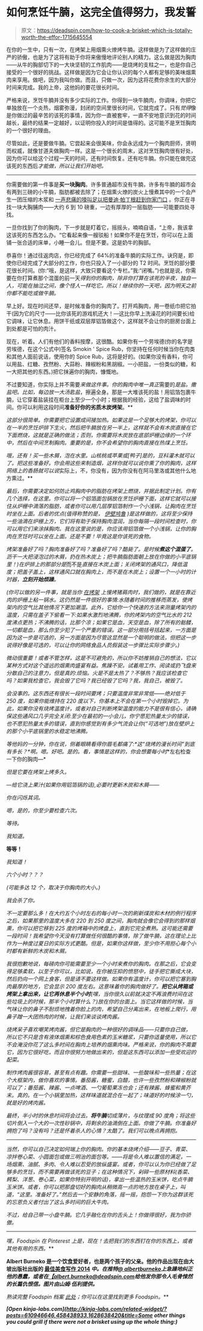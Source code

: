 # 如何烹饪牛腩，这完全值得努力，我发誓

> 原文：<https://deadspin.com/how-to-cook-a-brisket-which-is-totally-worth-the-effor-1715645554>

在你的一生中，只有一次，在烤架上用烟熏火燎烤牛腩。这样做是为了这样做的庄严的骄傲，也是为了这将有助于你将来傲慢地评论别人的精力。这么做是因为胸肉——从牛的胸部切下的一大块坚韧的工作肌肉——是烧烤的支柱之一，也是你自己接受的一个很好的挑战。这样做是因为它会让你认识的每个人都有足够的美味烟熏肉来享用。做吧，因为我叫你做。而且，只做一次，因为这将花费你余生的大部分时间来完成。我的上帝，这他妈的要花很长时间。



严格来说，烹饪牛腩并没有多少实际的工作。你得到一块牛腩肉，你调味，你把它单独放在一个炎热，烟雾弥漫，封闭的空间里很长时间，它就完成了。只有*觉得*像是你做过的最辛苦的该死的事情，因为你一直被套牢，一直不安地意识到花的时间越长，最终的结果一定越好，以证明你投入的时间是值得的。这可能不是烹饪胸肉的一个很好的理由。

尽管如此，还是要做牛腩。它尝起来会很美味，你会永远成为一个胸肉厨师，贤明而权威，就像甘道夫做胸肉一样。这是一个很长的周末，这对烹饪胸肉很有好处，因为你可以给这个过程一天的时间，还有时间恢复。还有吃牛腩。你只能在做完这该死的东西后*才能做，所以让我们开始吧。*

* * *

你需要做的第一件事是**买一块胸肉**。许多普通超市没有牛腩，许多有牛腩的超市会有两到三磅的小牛腩，脂肪都被去除了；在烟熏火燎的炭火上慢煮其中的一个会产生一团压缩的木浆和 [一声悲痛的嚎叫足以把曼迪·帕丁根赶到你家门口](https://www.youtube.com/watch?v=VEAGAAQJ7DM) 。你正在寻找一块大胸脯肉——大约 6 到 10 磅重，一边有厚厚的一层脂肪——可能要四处寻找。

一旦你找到了你的胸肉，下一步就是盯着它，摇摇头，喃喃自语，“上帝，我该拿这该死的东西怎么办。“它看起来像一艘驳船！如果你不是在烹饪，你可以在上面铺一张合适的床单，小睡一会儿。但是不要。这是奶牛的胸部。

恭喜你！通过往返肉店，你已经完成了 64%的准备牛腩的实际工作。诀窍是，即使你已经完成了大部分的工作，你也只投入了一小部分的 T2 时间。烹饪的部分要花很长时间。(你:“哦，是这样，大致只要看这个专栏。”我:“闭嘴。”)也就是说，你需要在你打算煮那个混蛋的前一天*得到你的胸肉，除非你打算在该死的半夜，独自一人，可能在抽泣之间，像个怪人一样吃它。所以！继续你的一天吧，因为明天之前你都不能吃或做牛腩。*

早上好。现在时间还早，是时候准备你的胸肉了。打开鸡胸肉，用一卷纸巾把它拍干(因为它的尺寸——比你该死的游戏机还大！—这比你早上洗澡花的时间要长)给它调味，让它休息。用饼干纸或双层厚铝箔做这个，这样就不会让你的厨房台面上到处都是可怕的肉汁。

现在，听着。人们有他们的香料按摩，这很酷。如果你有一个劳埃德(你的名字是劳埃德，在这个公式中)签名 Smokin ' Spice Rub，你坚持在任何时候当你在肉类和其他人面前说话，使用你的 Spice Rub，这将是好的。(如果你没有香料，你可以用盐、红糖、孜然粉、大蒜粉、辣椒粉和黑胡椒。一小把盐，一份类似的糖，和一大把其他的东西。)把它抹遍你的胸肉，慷慨地。

不过要知道，你实际上并不需要*来做这件事。你的胸肉中唯一真正*需要的*是盐。撒盐吧。比如，每边放一大汤匙盐*，擦遍全身。那是一大堆该死的盐！用铝箔包裹牛腩，让它穿着盐装挂在柜台上至少一个小时；根据我的经验，这给了盐调味的时间。你可以利用这段时间**准备好你的劣质木炭烤架**。**

*这部分很简单。你需要把它设置成间接加热。如果这是一个足够大的烤架，你可以在一半的烹饪炉排下生火，然后把牛腩放在另一半上，这样就不会有木炭直接在它下面燃烧，这就是正确的做法；否则，你需要将木炭放在底部炉栅边缘的一个环中，然后在中间烹制胸肉。重要的是，你不会希望你的胸肉直接在热煤上烹饪。*

*哦，还有！买一些木屑，泡在水里。山核桃或苹果或[鸭子]是的，豆科灌木就可以了。把这些准备好。你会用这些来制造烟，这样你就可以说你熏了你的胸肉，这样网络上的香肠就可以说*实际上，不，你没有，因为你没有在阿马里洛或其他什么地方熏过。** 

*最后，你需要决定如何防止鸡胸肉中的脂肪在烤架上燃烧，并据此制定计划。你有几个选择，在这里。你可以将一个铝箔面包锅放在烹饪炉栅下面，这样它就可以接住从炉栅中滴落的脂肪，或者你可以用几层厚铝箔制作一个小浅锅，让胸肉在烹饪时坐在上面。后者的优点(值得称赞的是， [伊壁鸠鲁](http://www.epicurious.com/recipes/food/views/texas-style-barbecued-brisket-242249) )是这样做的，这将至少保持一些油滴在炉栅上方，它们将有助于保持胸肉湿润，当你每隔一段时间检查时，你可以用它们来涂抹胸肉。我在这里说的是，你应该用铝箔做一个小浅锅，让你的胸肉在烹饪时可以坐在上面。还是不要！毕竟这是你该死的食物。*

*烤架准备好了吗？胸肉准备好了吗？准备好了吗？酷毙了。是时候**煮这个混蛋了**。沥干一大把浸泡过的木屑，扔在热木炭上；把牛腩脂肪面朝上放在你做的小平底锅里！)在炉排上的那部分是*而不是*直接在木炭上面；关闭烤架的通风口，降低温度；把盖子盖上，这样通风口就在胸肉上，而不是在木炭上；设置一个一小时的计时器，**立刻开始烦躁**。*

*(你可以做的另一件事，就是当你 [在烤架](http://theconcourse.deadspin.com/how-to-cook-a-pork-shoulder-on-the-grill-a-good-days-w-1584221882) 上慢烤猪肩肉时，我们做的，就是在靠近肉的炉栅上粘一锅水。这仍然是一件很好的事情:水随着时间的推移而蒸发，使烤架内的空气比其他情况下更加潮湿。此外，它给你一个快速的方法来测量烤架内的温度，只需在盖子下偷看一下:如果水激烈地沸腾，你的烤架内的空气比水的 212 度沸点更热；不沸腾的话，比那个凉；如果它是血，天空是血，除了所有的骷髅，一切都是血，那么你至少犯了一个严重的错误。这一部分用括号括起来，一方面是因为这一步是可选的，另一方面是因为尽管这显然是一个聪明的做法，但把这一步说得好像是可选的，可以让你的网络食品人员假装这一步骤比实际步骤少。)*

*微动很重要！或者不管怎样，这是不可避免的，所以你不妨推销自己的想法，它以某种方式对这个遥远的烟熏肉盛宴有益。焦躁不安。试着用工作、阅读或扔飞盘来分散自己的注意力，但是真的:烦恼。*火是不是太热了？不够热？我应该检查它吗？如果我检查它，我会毁了它吗？我已经毁了它吗？我，我自己，被毁了。**

*会没事的。这东西还有很长一段时间要烤；只要温度非常非常低——绝对低于 250 度，如果你能维持在 220 度以下，你基本上不会在第一个小时毁掉它。为此，如果你没有烧烤温度计，或者对自己判断烤架温度的能力不是很有信心，请确保这些通风口几乎完全关闭:至少在最初的一小会儿，你宁愿犯热量太少的错误，也不愿犯热量太多的错误，直到你感觉到有多少气流会让你(“可选地”)放在壁炉上的那个小平底锅里的水稳定地沸腾。*

**等他妈的一分钟*，你在说，侧着眼睛看得你眉毛都痛了:*这“烧烤的漫长时间”到底有多长？*啊。嗯。好吧。是的。看，事情是这样的，你会想要**每小时**左右检查一下你的胸肉—*

*但是它要在烤架上烤多久。*

*—给它浇上果汁(如果你用铝箔锅的话),必要时更新木炭和木屑——*

*你在闪烁其词。*

*嗯，是的，你至少要检查六次。*

**等待*。*

*我知道。*

**等等！**

*我知道！*

*六个小时？？？*

*(可能多达 12 个，取决于你胸肉的大小。)*

*我会杀了你。*

*不一定要那么多！在大约五个小时左右的每小时一次的刷新煤炭和木材的例行程序之后，如果那里的温度大多在 220 到 250 度之间，胸肉就会像它会得到的那样烟熏，你可以把它移到 225 度的烤箱中的烤盘上，直到它完全煮熟。这可能还需要一段时间！我希望你今天没有打算做任何很酷的事情，除了做牛腩，这在理论上比作为一种度过夏日的实际方式更酷。但是，如果你这样做，至少你不用担心每个小时都有新鲜的木炭和木屑。*

*我很抱歉地说，每磅肉你可能需要至少一个小时来煮你的胸肉。在那之后，它会变得足够柔软，以至于你可以，比如说，在你被压抑的愤怒中，徒手把它撕成大块，然后扔向一个网上食客，但是请不要这样做。如果你有温度计，你可以把它塞到胸肉最厚的地方，它会显示 200 度左右。这意味着你的胸肉做好了。**把它从烤箱或烤架上拿出来，让它再休息半个小时**(嘿，当你很久以前就决定不再浪费时间在这些垃圾上的时候，那半个小时算什么？)放在你的台面上。当它这样做的时候，当气味让你的鼻子不耐烦地拽着你脸上的肉，希望自己分离出来，在地板上爬行，用鼻子蹭一大团热肉的时候，让我们来谈谈烤肉酱。*

*烧烤呆子喜欢嘲笑烤肉酱，但它是胸肉的一种很好的调味品——只要你自己做，所以它不只是含有液体烟熏和棕色食用色素的玉米糖浆，只要你适量使用，所以它不会淹没你花了这么多时间在胸肉上培养的烟熏肉味。严格来说，你的胸肉不需要它，因为它很好吃，而且你很努力地做出来的，但是这东西可以添加一些受欢迎的配菜。*

*制作烤肉酱很容易，甚至有点有趣。你需要一些甜味、一些酸味和一些热量；在这个大框架内，做你喜欢的事情。番茄酱，糖蜜，白醋，也许一些孜然粉和辣椒粉就可以了；番茄酱、辣酱、一点啤酒、一勺葡萄果冻也会；还有辣酱、蜂蜜和黄芥末。真的。在一个小锅里加热，这样味道就混合在一起了；味道好的时候涂一勺，就是好的烤肉酱。*

*最终，半小时的休息时间将会过去。**将牛腩**切成薄片，与纹理成 90 度角；将这些切片倒入一个大的一次性砂锅中，将剩余的油滴倒在上面。你做了牛腩。你准备好拥抱了吗？没有吗？还是怀着杀人的心情？太酷了。我们可以晚点再拥抱。* 

* * *

*当然，你可以自己决定如何端上你的胸肉。你的基本烧烤介绍——豆子、青菜、凉拌卷心菜、小圆面包或做三明治的面包等。——将是令人难以置信的满足，一场烟熏、油腻、多肉、令人难以忍受的放纵盛宴。或者，你可以认为你已经做了足够多的烹饪，而不需要再做该死的豆子；在这种情况下，剁碎一些原材料(香菜、鳄梨、洋葱、卷心菜，如果你特别开明的话)，拿出一些温热的玉米饼，吃点牛腩玉米饼。或者，你可以把那盘切好的胸肉从稍微高一点的地方放在桌子上，叫道，“这里。准备好了。”然后去一个安静的角落，摇一摇，抱怨一下你为这群该死的忘恩负义者付出了这么多时间的巨大牛肉。*

*不过，给自己带一小盘牛腩。它几乎融化在你的舌头上！你做得很好，我为你骄傲。*

* * *

**嘿，Foodspin 在 Pinterest 上是*[](http://www.pinterest.com/Foodspin/)**，现在！去把我们的东西钉在你的东西上，或者其他有用的东西。***

**Albert Burneko 是一个饮食爱好者，也是两个孩子的父亲。他的作品出现在由大坡出版社出版的 [最佳美食写作 2014](http://www.amazon.com/Best-Food-Writing-Holly-Hughes/dp/0738217913?asc_campaign=InlineText&asc_refurl=https://deadspin.com/how-to-cook-a-brisket-which-is-totally-worth-the-effor-1715645554&asc_source=&tag=kinjadeadspinlink-20) *中。在推特*[*@ albertburneko*](https://twitter.com/AlbertBurneko)*上急躁地纠正他的愚蠢，或者在*[*【albert.burneko@deadspin.com*](mailto:albert.burneko@deadspin.com)*给他发你那令人毛骨悚然的长篇仇恨信。图片由山姆·伍利提供。***

***熟读完整 Foodspin 档案* [*此处*](http://foodspin.deadspin.com/the-foodspin-archive-1562788149)*；你可以在这里找到更多 Foodspin*[](http://foodspin.deadspin.com/)*。***

***[Open *kinja-labs.com*](http://kinja-labs.com/related-widget/?posts=610946646,458438933,1628638420&title=Some other things you could grill if there were not a brisket using up the whole thing:)***